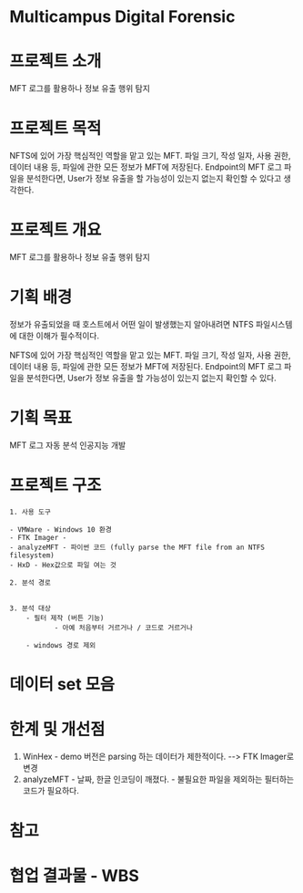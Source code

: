 # Multicampus Digital Forensic

# 프로젝트 소개

MFT 로그를 활용하나 정보 유출 행위 탐지

# 프로젝트 목적

NFTS에 있어 가장 핵심적인 역할을 맡고 있는 MFT.
파일 크기, 작성 일자, 사용 권한, 데이터 내용 등, 파일에 관한 모든 정보가 MFT에 저장된다.
Endpoint의 MFT 로그 파일을 분석한다면, User가 정보 유출을 할 가능성이 있는지 없는지 확인할 수 있다고 생각한다.

# 프로젝트 개요

MFT 로그를 활용하나 정보 유출 행위 탐지

# 기획 배경

정보가 유출되었을 때 호스트에서 어떤 일이 발생했는지 알아내려면 NTFS 파일시스템에 대한 이해가 필수적이다.

NFTS에 있어 가장 핵심적인 역할을 맡고 있는 MFT. 파일 크기, 작성 일자, 사용 권한, 데이터 내용 등, 파일에 관한 모든 정보가 MFT에 저장된다. 
Endpoint의 MFT 로그 파일을 분석한다면, User가 정보 유출을 할 가능성이 있는지 없는지 확인할 수 있다.


# 기획 목표

MFT 로그 자동 분석 인공지능 개발

# 프로젝트 구조

    1. 사용 도구
    
    - VMWare - Windows 10 환경
    - FTK Imager -
    - analyzeMFT - 파이썬 코드 (fully parse the MFT file from an NTFS filesystem) 
    - HxD - Hex값으로 파일 여는 것
    
    2. 분석 경로
    
    
    3. 분석 대상
        - 필터 제작 (버튼 기능)
               - 아예 처음부터 거르거나 / 코드로 거르거나
               
        - windows 경로 제외
        
# 데이터 set 모음

# 한계 및 개선점

1. WinHex - demo 버전은 parsing 하는 데이터가 제한적이다. --> FTK Imager로 변경
2. analyzeMFT   - 날짜, 한글 인코딩이 깨졌다.
                - 불필요한 파일을 제외하는 필터하는 코드가 필요하다.


# 참고

# 협업 결과물 - WBS



